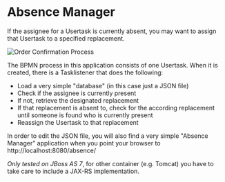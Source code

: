 Absence Manager
===============
If the assignee for a Usertask is currently absent, you may want to assign that Usertask to a specified replacement. 

![Order Confirmation Process][1]

The BPMN process in this application consists of one Usertask. When it is created, there is a Tasklistener that does the following:

* Load a very simple "database" (in this case just a JSON file)
* Check if the assignee is currently present
* If not, retrieve the designated replacement
* If that replacement is absent to, check for the according replacement until someone is found who is currently present
* Reassign the Usertask to that replacement

In order to edit the JSON file, you will also find a very simple "Absence Manager" application when you point your browser to http://localhost:8080/absence/ 

*Only tested on JBoss AS 7*, for other container (e.g. Tomcat) you have to take care to include a JAX-RS implementation.

[1]: https://raw.github.com/camunda/camunda-consulting/master/snippets/task-assignment-absence/screenshot.png
[2]: https://raw.github.com/camunda/camunda-consulting/master/snippets/task-assignment-absence/src/main/webapp/resources/absence.png
